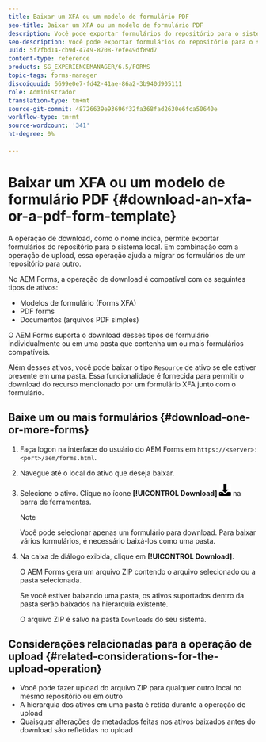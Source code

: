 ```yaml
---
title: Baixar um XFA ou um modelo de formulário PDF
seo-title: Baixar um XFA ou um modelo de formulário PDF
description: Você pode exportar formulários do repositório para o sistema local e migrar os formulários baixados para o novo repositório.
seo-description: Você pode exportar formulários do repositório para o sistema local e migrar os formulários baixados para o novo repositório.
uuid: 5f7fbd14-cb9d-4749-8708-7efe49df89d7
content-type: reference
products: SG_EXPERIENCEMANAGER/6.5/FORMS
topic-tags: forms-manager
discoiquuid: 6699e0e7-fd42-41ae-86a2-3b940d905111
role: Administrador
translation-type: tm+mt
source-git-commit: 48726639e93696f32fa368fad2630e6fca50640e
workflow-type: tm+mt
source-wordcount: '341'
ht-degree: 0%

---
```



# Baixar um XFA ou um modelo de formulário PDF {#download-an-xfa-or-a-pdf-form-template}

A operação de download, como o nome indica, permite exportar formulários do repositório para o sistema local. Em combinação com a operação de upload, essa operação ajuda a migrar os formulários de um repositório para outro.

No AEM Forms, a operação de download é compatível com os seguintes tipos de ativos:

* Modelos de formulário (Forms XFA)
* PDF forms
* Documentos (arquivos PDF simples)

O AEM Forms suporta o download desses tipos de formulário individualmente ou em uma pasta que contenha um ou mais formulários compatíveis.

Além desses ativos, você pode baixar o tipo `Resource` de ativo se ele estiver presente em uma pasta. Essa funcionalidade é fornecida para permitir o download do recurso mencionado por um formulário XFA junto com o formulário.

## Baixe um ou mais formulários {#download-one-or-more-forms}

1. Faça logon na interface do usuário do AEM Forms em `https://<server>:<port>/aem/forms.html`.

1. Navegue até o local do ativo que deseja baixar.

1. Selecione o ativo. Clique no ícone **[!UICONTROL Download]** ![aem6forms_download](assets/aem6forms_download.png) na barra de ferramentas.

   >[!NOTE]
   >
   >Você pode selecionar apenas um formulário para download. Para baixar vários formulários, é necessário baixá-los como uma pasta.

1. Na caixa de diálogo exibida, clique em **[!UICONTROL Download]**.

   O AEM Forms gera um arquivo ZIP contendo o arquivo selecionado ou a pasta selecionada.

   Se você estiver baixando uma pasta, os ativos suportados dentro da pasta serão baixados na hierarquia existente.

   O arquivo ZIP é salvo na pasta `Downloads` do seu sistema.

## Considerações relacionadas para a operação de upload {#related-considerations-for-the-upload-operation}

* Você pode fazer upload do arquivo ZIP para qualquer outro local no mesmo repositório ou em outro
* A hierarquia dos ativos em uma pasta é retida durante a operação de upload
* Quaisquer alterações de metadados feitas nos ativos baixados antes do download são refletidas no upload

